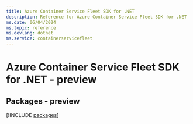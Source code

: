```yaml
---
title: Azure Container Service Fleet SDK for .NET
description: Reference for Azure Container Service Fleet SDK for .NET
ms.date: 06/04/2024
ms.topic: reference
ms.devlang: dotnet
ms.service: containerservicefleet
---
```

# Azure Container Service Fleet SDK for .NET - preview
## Packages - preview
[!INCLUDE [packages](container-service-fleet-index.md)]